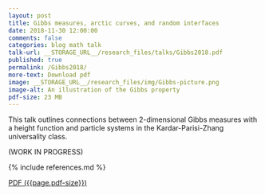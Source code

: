 ```yaml
---
layout: post
title: Gibbs measures, arctic curves, and random interfaces
date: 2018-11-30 12:00:00
comments: false
categories: blog math talk
talk-url: __STORAGE_URL__/research_files/talks/Gibbs2018.pdf
published: true
permalink: /Gibbs2018/
more-text: Download pdf
image: __STORAGE_URL__/research_files/img/Gibbs-picture.png
image-alt: An illustration of the Gibbs property
pdf-size: 23 MB
---
```


This talk outlines connections between 2-dimensional Gibbs measures with a height function
and particle systems in the Kardar-Parisi-Zhang universality class.

(WORK IN PROGRESS)

{% include references.md %}

<!--more-->

<a href="{{ page.talk-url | replace: '__STORAGE_URL__', site.storage_url}}" target="_blank">PDF ({{page.pdf-size}})</a>
